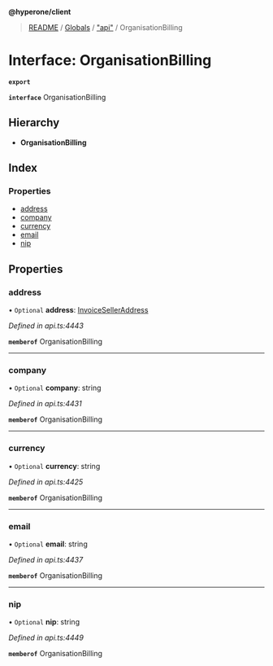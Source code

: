 **@hyperone/client**

> [README](../README.md) / [Globals](../globals.md) / ["api"](../modules/_api_.md) / OrganisationBilling

# Interface: OrganisationBilling

**`export`** 

**`interface`** OrganisationBilling

## Hierarchy

* **OrganisationBilling**

## Index

### Properties

* [address](_api_.organisationbilling.md#address)
* [company](_api_.organisationbilling.md#company)
* [currency](_api_.organisationbilling.md#currency)
* [email](_api_.organisationbilling.md#email)
* [nip](_api_.organisationbilling.md#nip)

## Properties

### address

• `Optional` **address**: [InvoiceSellerAddress](_api_.invoiceselleraddress.md)

*Defined in api.ts:4443*

**`memberof`** OrganisationBilling

___

### company

• `Optional` **company**: string

*Defined in api.ts:4431*

**`memberof`** OrganisationBilling

___

### currency

• `Optional` **currency**: string

*Defined in api.ts:4425*

**`memberof`** OrganisationBilling

___

### email

• `Optional` **email**: string

*Defined in api.ts:4437*

**`memberof`** OrganisationBilling

___

### nip

• `Optional` **nip**: string

*Defined in api.ts:4449*

**`memberof`** OrganisationBilling
